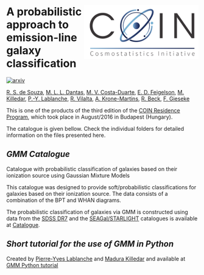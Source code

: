 #  <img  align="right"  src="https://github.com/COINtoolbox/DRACULA/blob/master/images/coin.png" width="300"> A probabilistic approach to emission-line galaxy classification
[![arxiv](http://img.shields.io/badge/arXiv-1703.07607-lightgrey.svg?style=plastic)](http://arxiv.org/abs/1703.07607)

[R. S. de Souza](https://github.com/RafaelSdeSouza), [M. L. L. Dantas](https://github.com/mdastro), [M. V. Costa-Duarte](https://github.com/mvcduarte), [E. D. Feigelson](https://github.com/efeigelson), [M. Killedar](https://github.com/DrMud), [P.-Y. Lablanche](https://github.com/pylablanche), [R. Vilalta](https://github.com/astronomy-eagle), [A. Krone-Martins](https://github.com/algolkm), [R. Beck](https://github.com/beckrob), [F. Gieseke](https://github.com/gieseke)



This is one of the products of the third edition of the [COIN Residence Program](http://iaacoin.wix.com/crp2016), which took place in August/2016 in Budapest (Hungary). 


The catalogue  is given bellow. Check the individual folders for detailed information on the files presented here. 

## *GMM Catalogue* 

Catalogue with probabilistic classification of galaxies based on their ionization source using Gaussian Mixture Models 

This catalogue was designed to provide soft/probabilistic classifications for galaxies based on their ionization source. The data consists of a combination of the BPT and WHAN diagrams. 

The probabilistic classification of galaxies via GMM  is constructed using data from the [SDSS DR7](http://www.sdss.org/dr7/) and the [SEAGal/STARLIGHT](http://casjobs.starlight.ufsc.br/casjobs/) catalogues is available at  [Catalogue](https://github.com/COINtoolbox/GMM_Catalogue/blob/master/Catalogue/GMM_catalogue.csv). 

## *Short tutorial for the use of GMM in Python*

Created by [Pierre-Yves Lablanche](https://github.com/pylablanche) and [Madura Killedar](https://github.com/DrMud) and available at [GMM Python tutorial](https://github.com/COINtoolbox/GMM_Catalogue/blob/master/Tutorial/GMM_Python.ipynb)

